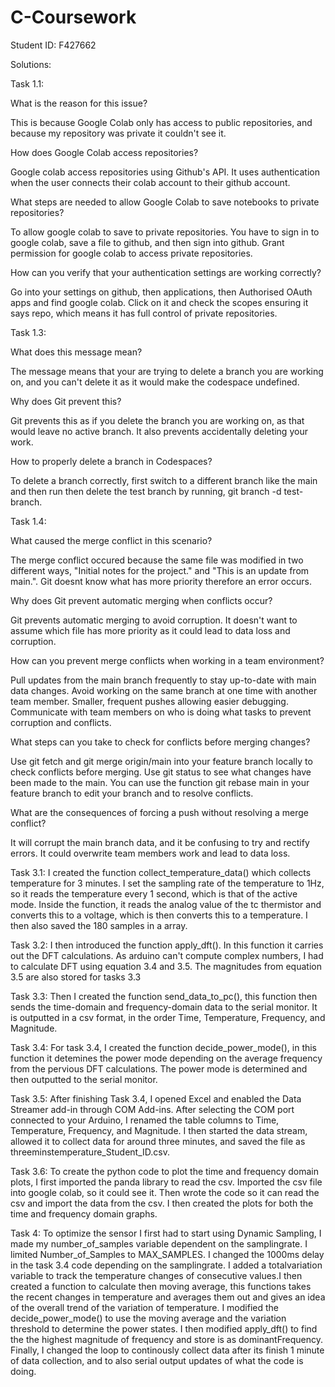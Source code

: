 # C-Coursework

Student ID: F427662

Solutions:

Task 1.1:

What is the reason for this issue?

This is because Google Colab only has access to public repositories, and because my repository was private it couldn't see it.

How does Google Colab access repositories?

Google colab access repositories using Github's API. It uses authentication when the user connects their colab account to their github account. 

What steps are needed to allow Google Colab to save notebooks to private repositories?

To allow google colab to save to private repositories. You have to sign in to google colab, save a file to github, and then sign into github. Grant permission for google colab to access private repositories.

How can you verify that your authentication settings are working correctly?

Go into your settings on github, then applications, then Authorised OAuth apps and find google colab. Click on it and check the scopes ensuring it says repo, which means it has full control of private repositories.

Task 1.3:

What does this message mean?

The message means that your are trying to delete a branch you are working on, and you can't delete it as it would make the codespace undefined.

Why does Git prevent this?

Git prevents this as if you delete the branch you are working on, as that would leave no active branch. It also prevents accidentally deleting your work.

How to properly delete a branch in Codespaces?

To delete a branch correctly, first switch to a different branch like the main and then run then delete the test branch by running, git branch -d test-branch.

Task 1.4:

What caused the merge conflict in this scenario?

The merge conflict occured because the same file was modified in two different ways, "Initial notes for the project." and "This is an update from main.". Git doesnt know what has more priority therefore an error occurs.

Why does Git prevent automatic merging when conflicts occur?

Git prevents automatic merging to avoid corruption. It doesn't want to assume which file has more priority as it could lead to data loss and corruption.

How can you prevent merge conflicts when working in a team environment?

Pull updates from the main branch frequently to stay up-to-date with main data changes. Avoid working on the same branch at one time with another team member. Smaller, frequent pushes allowing easier debugging. Communicate with team members on who is doing what tasks to prevent corruption and conflicts. 

What steps can you take to check for conflicts before merging changes?

Use git fetch and git merge origin/main into your feature branch locally to check conflicts before merging. Use git status to see what changes have been made to the main. You can use the function git rebase main in your feature branch to edit your branch and to resolve conflicts.

 What are the consequences of forcing a push without resolving a merge conflict?

It will corrupt the main branch data, and it be confusing to try and rectify errors. It could overwrite team members work and lead to data loss.

Task 3.1:
I created the function collect_temperature_data() which collects temperature for 3 minutes. I set the sampling rate of the temperature to 1Hz, so it reads the temperature every 1 second, which is that of the active mode. Inside the function, it reads the analog value of the tc thermistor and converts this to a voltage, which is then converts this to a temperature. I then also saved the 180 samples in a array.

Task 3.2:
I then introduced the function apply_dft(). In this function it carries out the DFT calculations. As arduino can't compute complex numbers, I had to calculate DFT using equation 3.4 and 3.5. The magnitudes from equation 3.5 are also stored for tasks 3.3

Task 3.3:
Then I created the function send_data_to_pc(), this function then sends the time-domain and frequency-domain data to the serial monitor. It is outputted in a csv format, in the order Time, Temperature, Frequency, and Magnitude.

Task 3.4:
For task 3.4, I created the function decide_power_mode(), in this function it detemines the power mode depending on the average frequency from the pervious DFT calculations. The power mode is determined and then outputted to the serial monitor.

Task 3.5:
After finishing Task 3.4, I opened Excel and enabled the Data Streamer add-in through COM Add-ins. After selecting the COM port connected to your Arduino, I renamed the table columns to Time, Temperature, Frequency, and Magnitude. I then started the data stream, allowed it to collect data for around three minutes, and saved the file as threeminstemperature_Student_ID.csv.

Task 3.6:
To create the python code to plot the time and frequency domain plots, I first imported the panda library to read the csv. Imported the csv file into google colab, so it could see it. Then wrote the code so it can read the csv and import the data from the csv. I then created the plots for both the time and frequency domain graphs. 

Task 4:
To optimize the sensor I first had to start using Dynamic Sampling, I made my number_of_samples variable dependent on the samplingrate. I limited Number_of_Samples to MAX_SAMPLES. I changed the 1000ms delay in the task 3.4 code depending on the samplingrate.
I added a totalvariation variable to track the temperature changes of consecutive values.I then created a function to calculate then moving average, this functions takes the recent changes in temperature and averages them out and gives an idea of the overall trend of the variation of temperature. I modified the decide_power_mode() to use the moving average and the variation threshold to determine the power states.
I then modified apply_dft() to find the the highest magnitude of frequency and store is as dominantFrequency.
Finally, I changed the loop to continously collect data after its finish 1 minute of data collection, and to also serial output updates of what the code is doing.



